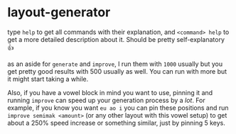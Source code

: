 # layout-generator
type `help` to get all commands with their explanation, and `<command> help` to get a more detailed description about it. Should be pretty self-explanatory :thumbsup:

as an aside for `generate` and `improve`, I run them with `1000` usually but you get pretty good results with 500 usually as well. You can run with more but it might start taking a while.

Also, if you have a vowel block in mind you want to use, pinning it and running `improve` can speed up your generation process by a _lot_. For example, if you know you want `eu ao i` you can pin these positions and run `improve semimak <amount>` (or any other layout with this vowel setup) to get about a 250% speed increase or something similar, just by pinning 5 keys.